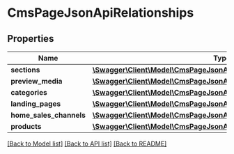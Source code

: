 # CmsPageJsonApiRelationships

## Properties
Name | Type | Description | Notes
------------ | ------------- | ------------- | -------------
**sections** | [**\Swagger\Client\Model\CmsPageJsonApiRelationshipsSections**](CmsPageJsonApiRelationshipsSections.md) |  | [optional] 
**preview_media** | [**\Swagger\Client\Model\CmsPageJsonApiRelationshipsPreviewMedia**](CmsPageJsonApiRelationshipsPreviewMedia.md) |  | [optional] 
**categories** | [**\Swagger\Client\Model\CmsPageJsonApiRelationshipsCategories**](CmsPageJsonApiRelationshipsCategories.md) |  | [optional] 
**landing_pages** | [**\Swagger\Client\Model\CmsPageJsonApiRelationshipsLandingPages**](CmsPageJsonApiRelationshipsLandingPages.md) |  | [optional] 
**home_sales_channels** | [**\Swagger\Client\Model\CmsPageJsonApiRelationshipsHomeSalesChannels**](CmsPageJsonApiRelationshipsHomeSalesChannels.md) |  | [optional] 
**products** | [**\Swagger\Client\Model\CmsPageJsonApiRelationshipsProducts**](CmsPageJsonApiRelationshipsProducts.md) |  | [optional] 

[[Back to Model list]](../../README.md#documentation-for-models) [[Back to API list]](../../README.md#documentation-for-api-endpoints) [[Back to README]](../../README.md)

